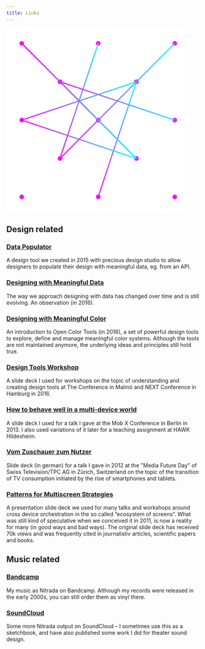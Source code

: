 ```yaml
---
title: Links
---
```

<img src="./assets/links.svg" />

## Design related

### [Data Populator](https://www.datapopulator.com)
A design tool we created in 2015 with precious design studio to allow designers to populate their design with meaningful data, eg. from an API. 

### [Designing with Meaningful Data](https://medium.com/sketch-app-sources/designing-with-meaningful-data-5456b40e172e)
The way we approach designing with data has changed over time and is still evolving. An observation (in 2016).

### [Designing with Meaningful Color](https://medium.com/sketch-app-sources/designing-with-meaningful-color-28edd86240a7)
An introduction to Open Color Tools (in 2016), a set of powerful design tools to explore, define and manage meaningful color systems. Although the tools are not maintained anymore, the underlying ideas and principles still hold true.

### [Design Tools Workshop](https://www.slideshare.net/slideshow/design-tools-workshop-67186078/67186078)
A slide deck I used for workshops on the topic of understanding and creating design tools at The Conference in Malmö and NEXT Conference in Hamburg in 2016.

### [How to behave well in a multi-device world](https://www.slideshare.net/slideshow/how-to-behave-well-in-a-multi-device-world/26361083)
A slide deck I used for a talk I gave at the Mob X Conference in Berlin in 2013. I also used variations of it later for a teaching assignment at HAWK Hildesheim.

### [Vom Zuschauer zum Nutzer](https://www.slideshare.net/slideshow/design-tools-workshop-67186078/67186078)
Slide deck (in german) for a talk I gave in 2012 at the "Media Future Day" of Swiss Television/TPC AG in Zürich, Switzerland on the topic of the transition of TV consumption initiated by the rise of smartphones and tablets.

### [Patterns for Multiscreen Strategies](https://www.slideshare.net/slideshow/patterns-for-multiscreen-strategies/8112705)
A presentation slide deck we used for many talks and workshops around cross device orchestration in the so called “ecosystem of screens”. What was still kind of speculative when we conceived it in 2011, is now a reality for many (in good ways and bad ways). The original slide deck has received 70k views and was frequently cited in journalistiv articles, scientific papers and books.

## Music related

### [Bandcamp](https://nitrada.bandcamp.com)
My music as Nitrada on Bandcamp. Although my records were released in the early 2000s, you can still order them as vinyl there. 

### [SoundCloud](https://soundcloud.com/nitrada)
Some more Nitrada output on SoundCloud – I sometimes use this as a sketchbook, and have also published some work I did for theater sound design.